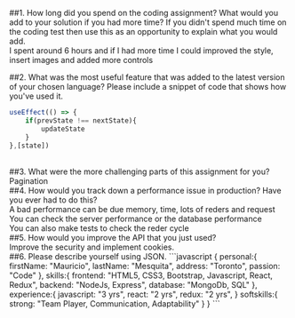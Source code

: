 ##1.	How long did you spend on the coding assignment? What would you add to your solution if you had more time? If you didn't spend much time on the coding test then use this as an opportunity to explain what you would add.
<br />
I spent around 6 hours and if I had more time I could improved the style, insert images and added more controls<br />

##2.	What was the most useful feature that was added to the latest version of your chosen language? Please include a snippet of code that shows how you've used it.
<br />
```javascript
useEffect(() => {
    if(prevState !== nextState){
        updateState
    }
},[state])
```
<br />
##3.	What were the more challenging parts of this assignment for you?
<br />
Pagination
<br />
##4.	How would you track down a performance issue in production? Have you ever had to do this?
<br />
A bad performance can be due memory, time, lots of reders and request
<br />
You can check the server performance or the database performance
<br />
You can also make tests to check the reder cycle
<br />
##5.	How would you improve the API that you just used?
<br />
Improve the security and implement cookies.
<br />
##6.	Please describe yourself using JSON.
```javascript
{
    personal:{
        firstName: "Mauricio",
        lastName: "Mesquita",
        address: "Toronto",
        passion: "Code"
    },
    skills:{
        frontend: "HTML5, CSS3, Bootstrap, Javascript, React, Redux",
        backend: "NodeJs, Express",
        database: "MongoDb, SQL"
    },
    experience:{
        javascript: "3 yrs",
        react: "2 yrs",
        redux: "2 yrs",
    }
    softskills:{
        strong: "Team Player, Communication, Adaptability"
    }
}
```
